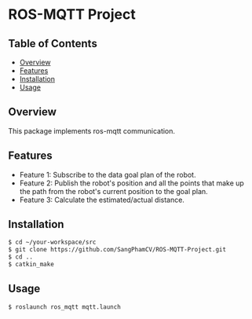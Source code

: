 # ROS-MQTT Project

## Table of Contents

- [Overview](#overview)
- [Features](#features)
- [Installation](#installation)
- [Usage](#usage)

## Overview

This package implements ros-mqtt communication.

## Features

- Feature 1: Subscribe to the data goal plan of the robot.
- Feature 2: Publish the robot's position and all the points that make up the path from the robot's current position to the goal plan.
- Feature 3: Calculate the estimated/actual distance.

## Installation

```bash
$ cd ~/your-workspace/src
$ git clone https://github.com/SangPhamCV/ROS-MQTT-Project.git
$ cd ..
$ catkin_make
```

## Usage

```bash
$ roslaunch ros_mqtt mqtt.launch
